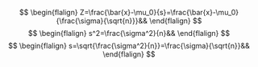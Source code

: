
$$
\begin{flalign}
Z=\frac{\bar{x}-\mu_0}{s}=\frac{\bar{x}-\mu_0}{\frac{\sigma}{\sqrt{n}}}&&
\end{flalign}
$$
$$
\begin{flalign}
s^2=\frac{\sigma^2}{n}&&
\end{flalign}
$$
$$
\begin{flalign}
s=\sqrt{\frac{\sigma^2}{n}}=\frac{\sigma}{\sqrt{n}}&&
\end{flalign}
$$
